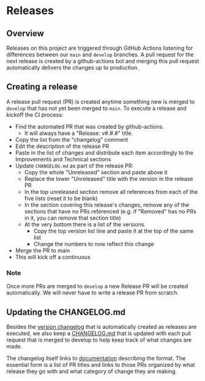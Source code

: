 # Releases

## Overview

Releases on this project are triggered through GitHub Actions listening for differences between our `main` and `develop` branches. A pull request for the next release is created by a github-actions bot and merging this pull request automatically delivers the changes up to production.

## Creating a release

A release pull request (PR) is created anytime something new is merged to `develop` that has not yet been merged to `main`. To execute a release and kickoff the CI process: 
- Find the automated PR that was created by github-actions.
  - It will always have a "Release: v#.#.#" title.
- Copy the list from the "changelog" comment
- Edit the description of the release PR
- Paste in the list of changes and distribute each item accordingly to the Improvements and Technical sections
- Update `CHANGELOG.md` as part of the release PR:
  - Copy the whole "Unreleased" section and paste above it
  - Replace the lower "Unreleased" title with the version in the release PR
  - In the top unreleased section remove all references from each of the five lists (reset it to be blank)
  - In the section covering this release's changes, remove any of the sections that have no PRs referenced (e.g. if "Removed" has no PRs in it, you can remove that section title)
  - At the very bottom there is a list of the versions.
    - Copy the top version list line and paste it at the top of the same list
    - Change the numbers to now reflect this change
- Merge the PR to main
- This will kick off a continuous 

### Note

Once more PRs are merged to `develop` a new Release PR will be created automatically. We will never have to write a release PR from scratch.

## Updating the CHANGELOG.md

Besides the [version changelog](https://github.com/CodeForPhilly/third-places/releases) that is automatically created as releases are executed, we also keep a [CHANGELOG.md](https://github.com/CodeForPhilly/third-places/blob/develop/CHANGELOG.md) that is updated with each pull request that is merged to develop to help keep track of what changes are made.

The changelog itself links to [documentation](https://keepachangelog.com/en/1.0.0/) describing the format. The essential form is a list of PR titles and links to those PRs organized by what release they go with and what category of change they are making.
